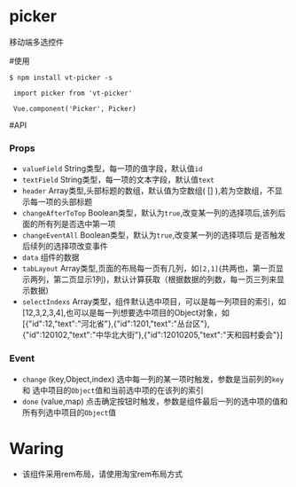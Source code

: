 # picker
移动端多选控件

#使用
```shell
$ npm install vt-picker -s
```

```shell
 import picker from 'vt-picker'
 
 Vue.component('Picker', Picker)
```
 
 
 #API
 ### Props 
*   `valueField` String类型，每一项的值字段，默认值`id`
*   `textField` String类型，每一项的文本字段，默认值`text`
*   `header` Array类型,头部标题的数组，默认值为空数组( [] ),若为空数组，不显示每一项的头部标题
*   `changeAfterToTop` Boolean类型，默认为`true`,改变某一列的选择项后,该列后面的所有列是否选中第一项
*   `changeEventAll` Boolean类型，默认为`true`,改变某一列的选择项后 是否触发后续列的选择项改变事件
*   `data` 组件的数据
*   `tabLayout` Array类型,页面的布局每一页有几列，如`[2,1]`(共两也，第一页显示两列，第二页显示1列)，默认计算获取（根据数据的列数，每一页三列来显示数据)
*   `selectIndexs` Array类型，组件默认选中项目，可以是每一列项目的索引，如[12,3,2,3,4],也可以是每一列想要选中项目的Object对象，如[{"id":12,"text":"河北省"},{"id":1201,"text":"丛台区"},{"id":120102,"text":"中华北大街"},{"id":12010205,"text":"天和园村委会"}]
 ### Event
  *   `change` (key,Object,index) 选中每一列的某一项时触发，参数是当前列的`key`和 选中项目的`Object`值和当前选中项的在该列的索引
  *   `done` (value,map) 点击确定按钮时触发，参数是组件最后一列的选中项的值和所有列选中项目的`Object`值

# Waring
* 该组件采用rem布局，请使用淘宝rem布局方式
